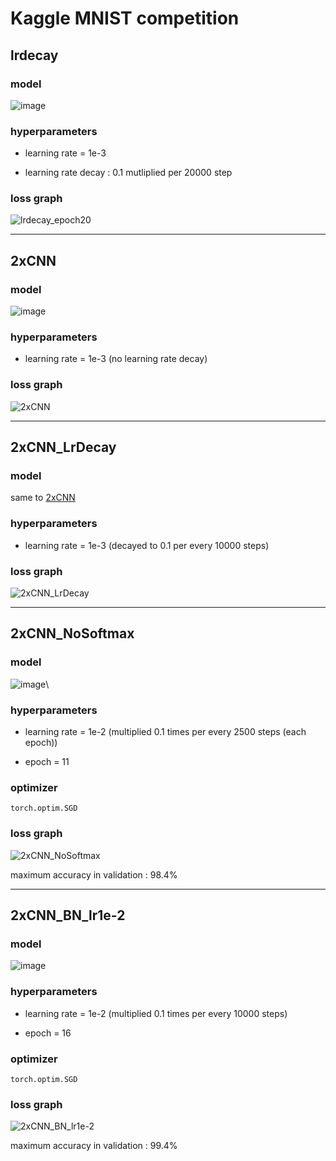 # Kaggle MNIST competition


## lrdecay

### model

![image](https://user-images.githubusercontent.com/19871043/159160021-dee7815a-5352-44f9-9c7c-de7ebbf877b7.png)

### hyperparameters

* learning rate = 1e-3

* learning rate decay : 0.1 mutliplied per 20000 step

### loss graph

![lrdecay_epoch20](https://user-images.githubusercontent.com/19871043/159159997-138f8471-4a8c-4219-af71-7c63633cf7ff.jpg)

---

## 2xCNN
### model

<div id ="1"></div>


![image](https://user-images.githubusercontent.com/19871043/159192088-037cf3f5-a054-4ec8-8089-a26c076066a7.png) 

### hyperparameters

* learning rate = 1e-3 (no learning rate decay)

### loss graph

![2xCNN](https://user-images.githubusercontent.com/19871043/159192122-66810c20-dfd1-474b-ae42-1154e66e9224.jpg)

---

## 2xCNN_LrDecay

### model
same to <a href ="#1">2xCNN</a>

### hyperparameters

* learning rate = 1e-3 (decayed to 0.1 per every 10000 steps)

### loss graph

![2xCNN_LrDecay](https://user-images.githubusercontent.com/19871043/159196137-2be7215e-4c61-44d7-b7c1-f185f34ec66a.jpg)


---

## 2xCNN_NoSoftmax

### model

![image](https://user-images.githubusercontent.com/19871043/159203170-53cf29af-2320-43b3-a648-626eebb9604d.png)\


### hyperparameters

* learning rate = 1e-2 (multiplied 0.1 times per every 2500 steps (each epoch))

* epoch = 11

### optimizer 

`torch.optim.SGD`

### loss graph

![2xCNN_NoSoftmax](https://user-images.githubusercontent.com/19871043/159203242-ddc485be-e750-4edd-8e25-15dc38dde9e2.jpg)

maximum accuracy in validation : 98.4%

---

## 2xCNN_BN_lr1e-2

### model

![image](https://user-images.githubusercontent.com/19871043/159218026-46354deb-9d60-40ef-b345-f379d4d338c4.png)

### hyperparameters

* learning rate = 1e-2 (multiplied 0.1 times per every 10000 steps)

* epoch = 16

### optimizer 

`torch.optim.SGD`

### loss graph

![2xCNN_BN_lr1e-2](https://user-images.githubusercontent.com/19871043/159218140-6b9e6e4c-3173-49f5-b953-752905acdee1.jpg)

maximum accuracy in validation : 99.4%
